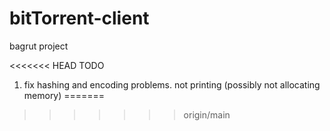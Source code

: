 # bitTorrent-client
bagrut project


<<<<<<< HEAD
TODO 
1) fix hashing and encoding problems. not printing (possibly not allocating memory)
=======
>>>>>>> origin/main
